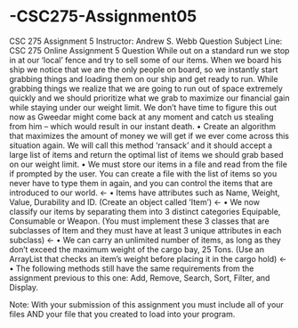 # -CSC275-Assignment05
CSC 275 Assignment 5
Instructor: Andrew S. Webb
Question Subject Line: CSC 275 Online Assignment 5 Question
While out on a standard run we stop in at our ‘local’ fence and try to sell some of our items. When we board his ship we notice that we are the only people on board, so we instantly start grabbing things and loading them on our ship and get ready to run. While grabbing things we realize that we are going to run out of space extremely quickly and we should prioritize what we grab to maximize our financial gain while staying under our weight limit.
We don’t have time to figure this out now as Gweedar might come back at any moment and catch us stealing from him – which would result in our instant death.
•	Create an algorithm that maximizes the amount of money we will get if we ever come across this situation again. We will call this method ‘ransack’ and it should accept a large list of items and return the optimal list of items we should grab based on our weight limit.
•	We must store our items in a file and read from the file if prompted by the user. You can create a file with the list of items so you never have to type them in again, and you can control the items that are introduced to our world. <-
•	Items have attributes such as Name, Weight, Value, Durability and ID. (Create an object called ‘Item’) <-
•	We now classify our items by separating them into 3 distinct categories Equipable, Consumable or Weapon. (You must implement these 3 classes that are subclasses of Item and they must have at least 3 unique attributes in each subclass) <-
•	We can carry an unlimited number of items, as long as they don’t exceed the maximum weight of the cargo bay, 25 Tons. (Use an ArrayList that checks an item’s weight before placing it in the cargo hold) <-
•	The following methods still have the same requirements from the assignment previous to this one: Add, Remove, Search, Sort, Filter, and Display.

Note: With your submission of this assignment you must include all of your files AND your file that you created to load into your program.
